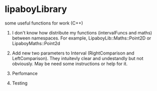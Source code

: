 # lipaboyLibrary
some useful functions for work (C++)

1) I don't know how distribute my functions (intervalFuncs and maths) between namespaces. For example, LipaboyLib::Maths::Point2D or LipaboyMaths::Point2d

4)  Add new two parameters to Interval (RightComparison and LeftComparison). They intuitevly clear and undestandly but not obviously. May be need some instructions or help for it.

5) Perfomance 

6) Testing
